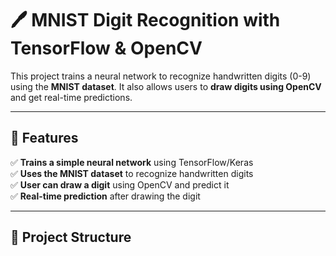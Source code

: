 # 🖊️ MNIST Digit Recognition with TensorFlow & OpenCV  

This project trains a neural network to recognize handwritten digits (0-9) using the **MNIST dataset**. It also allows users to **draw digits using OpenCV** and get real-time predictions.

---

## 🚀 Features  
✅ **Trains a simple neural network** using TensorFlow/Keras  
✅ **Uses the MNIST dataset** to recognize handwritten digits  
✅ **User can draw a digit** using OpenCV and predict it  
✅ **Real-time prediction** after drawing the digit  

---

## 📂 Project Structure  
